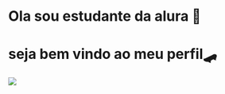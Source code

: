 # Ola sou estudante da alura 🥇
# seja bem vindo ao meu perfil🛹
![](https://th.bing.com/th/id/OIP.4FVVnYRy0W7eW0Nwlzms6gHaFj?rs=1&pid=ImgDetMain)
